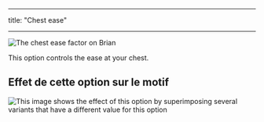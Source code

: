 - - -
title: "Chest ease"
- - -

![The chest ease factor on Brian](./chestease.svg)

This option controls the ease at your chest.

## Effet de cette option sur le motif

![This image shows the effect of this option by superimposing several variants that have a different value for this option](brian_chestease_sample.svg "Effect of this option on the pattern")
